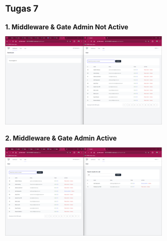 # Tugas 7

## 1. Middleware & Gate Admin Not Active
![middleware dan admin not active](screenshot/tugas7/1.png)
## 2. Middleware & Gate Admin Active
![middleware and admin active](screenshot/tugas7/2.png)
